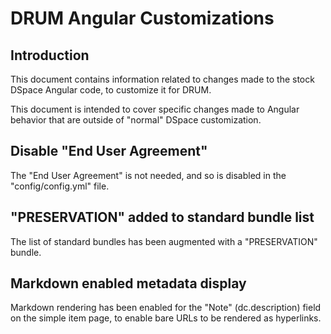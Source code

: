 # DRUM Angular Customizations

## Introduction

This document contains information related to changes made to the stock DSpace
Angular code, to customize it for DRUM.

This document is intended to cover specific changes made to Angular behavior
that are outside of "normal" DSpace customization.

## Disable "End User Agreement"

The "End User Agreement" is not needed, and so is disabled in the
"config/config.yml" file.

## "PRESERVATION" added to standard bundle list

The list of standard bundles has been augmented with a "PRESERVATION" bundle.

## Markdown enabled metadata display

Markdown rendering has been enabled for the "Note" (dc.description) field
on the simple item page, to enable bare URLs to be rendered as hyperlinks.

